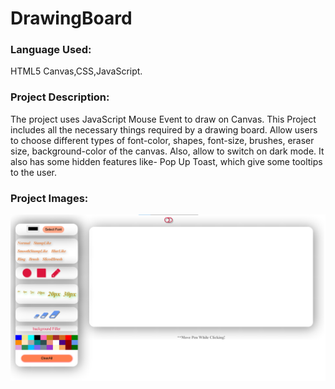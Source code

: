 # DrawingBoard
### Language Used: 
HTML5 Canvas,CSS,JavaScript.
### Project Description: 
The project uses JavaScript Mouse Event to draw on Canvas. This Project includes all the necessary things required by a drawing board. Allow users to choose different types of font-color, shapes, font-size, brushes, eraser size, background-color of the canvas. Also, allow to switch on dark mode. It also has some hidden features like- Pop Up Toast, which give some tooltips to the user.
### Project Images:
![Project Image](/images/Project.png)
